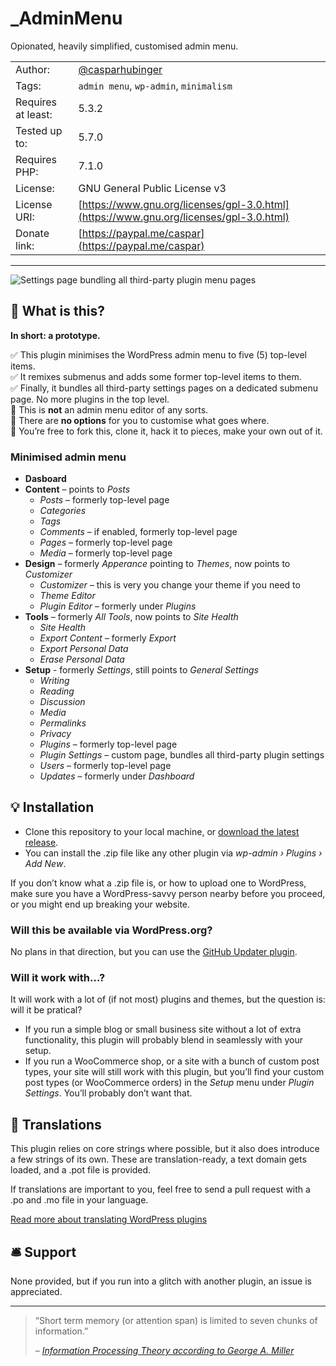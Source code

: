 # _AdminMenu

Opionated, heavily simplified, customised admin menu.


|                    |                                                         |
|--------------------|---------------------------------------------------------|
| Author:            | [@casparhubinger](https://github.com/casparhubinger/)   |
| Tags:              | `admin menu`, `wp-admin`, `minimalism`                  |
| Requires at least: | 5.3.2                                                   |
| Tested up to:      | 5.7.0                                                   |
| Requires PHP:      | 7.1.0                                                   |
| License:           | GNU General Public License v3                           |
| License URI:       | [https://www.gnu.org/licenses/gpl-3.0.html](https://www.gnu.org/licenses/gpl-3.0.html)|
| Donate link:       | [https://paypal.me/caspar](https://paypal.me/caspar)|

---

![Settings page bundling all third-party plugin menu pages](screenshot.png)

## 🥁 What is this?

**In short: a prototype.**

✅ This plugin minimises the WordPress admin menu to five (5) top-level items.<br>
✅ It remixes submenus and adds some former top-level items to them.<br>
✅ Finally, it bundles all third-party settings pages on a dedicated submenu page. No more plugins in the top level.<br>
🚫 This is **not** an admin menu editor of any sorts.<br>
🚫 There are **no options** for you to customise what goes where.<br>
🎳 You’re free to fork this, clone it, hack it to pieces, make your own out of it.

### Minimised admin menu

- **Dasboard**
- **Content** – points to _Posts_
   - _Posts_ – formerly top-level page
   - _Categories_
   - _Tags_
   - _Comments_ – if enabled, formerly top-level page
   - _Pages_ – formerly top-level page
   - _Media_ – formerly top-level page
- **Design** – formerly _Apperance_ pointing to _Themes_, now points to _Customizer_
   - _Customizer_ – this is very you change your theme if you need to
   - _Theme Editor_
   - _Plugin Editor_ – formerly under _Plugins_
- **Tools** – formerly _All Tools_, now points to _Site Health_
   - _Site Health_
   - _Export Content_ – formerly _Export_
   - _Export Personal Data_
   - _Erase Personal Data_
- **Setup** - formerly _Settings_, still points to _General Settings_
   - _Writing_
   - _Reading_
   - _Discussion_
   - _Media_
   - _Permalinks_
   - _Privacy_
   - _Plugins_ – formerly top-level page
   - _Plugin Settings_ – custom page, bundles all third-party plugin settings
   - _Users_ – formerly top-level page
   - _Updates_ – formerly under _Dashboard_

## 💡 Installation

- Clone this repository to your local machine, or [download the latest release](https://github.com/casparhubinger/simplified-admin-menu/releases/latest).
- You can install the .zip file like any other plugin via _wp-admin › Plugins › Add New_.

If you don’t know what a .zip file is, or how to upload one to WordPress, make sure you have a WordPress-savvy person nearby before you proceed, or you might end up breaking your website.

###  Will this be available via WordPress.org?

No plans in that direction, but you can use the [GitHub Updater plugin](https://github.com/afragen/github-updater/).

### Will it work with…?

It will work with a lot of (if not most) plugins and themes, but the question is: will it be pratical?

- If you run a simple blog or small business site without a lot of extra functionality, this plugin will probably blend in seamlessly with your setup.
- If you run a WooCommerce shop, or a site with a bunch of custom post types, your site will still work with this plugin, but you’ll find your custom post types (or WooCommerce orders) in the _Setup_ menu under _Plugin Settings_. You’ll probably don’t want that.

## 🌈 Translations

This plugin relies on core strings where possible, but it also does introduce a few strings of its own. These are translation-ready, a text domain gets loaded, and a .pot file is provided.

If translations are important to you, feel free to send a pull request with a .po and .mo file in your language.<br>

[Read more about translating WordPress plugins](https://developer.wordpress.org/apis/handbook/internationalization/localization/)

## 🛎 Support

None provided, but if you run into a glitch with another plugin, an issue is appreciated.

---

<blockquote><p>“Short term memory (or attention span) is limited to seven chunks of information.”</p><cite>– <a href="https://www.instructionaldesign.org/theories/information-processing/">Information Processing Theory according to George A. Miller</a></cite></blockquote>
